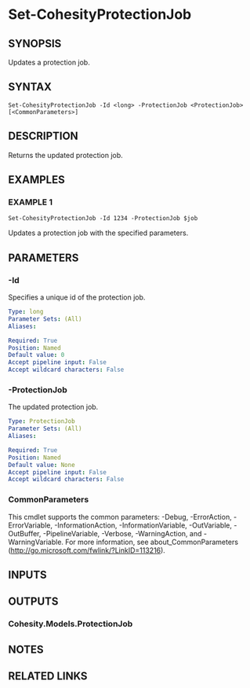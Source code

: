 # Set-CohesityProtectionJob

## SYNOPSIS
Updates a protection job.

## SYNTAX

```
Set-CohesityProtectionJob -Id <long> -ProtectionJob <ProtectionJob> [<CommonParameters>]
```

## DESCRIPTION
Returns the updated protection job.

## EXAMPLES

### EXAMPLE 1
```
Set-CohesityProtectionJob -Id 1234 -ProtectionJob $job
```

Updates a protection job with the specified parameters.

## PARAMETERS

### -Id
Specifies a unique id of the protection job.

```yaml
Type: long
Parameter Sets: (All)
Aliases:

Required: True
Position: Named
Default value: 0
Accept pipeline input: False
Accept wildcard characters: False
```

### -ProtectionJob
The updated protection job.

```yaml
Type: ProtectionJob
Parameter Sets: (All)
Aliases:

Required: True
Position: Named
Default value: None
Accept pipeline input: False
Accept wildcard characters: False
```

### CommonParameters
This cmdlet supports the common parameters: -Debug, -ErrorAction, -ErrorVariable, -InformationAction, -InformationVariable, -OutVariable, -OutBuffer, -PipelineVariable, -Verbose, -WarningAction, and -WarningVariable.
For more information, see about_CommonParameters (http://go.microsoft.com/fwlink/?LinkID=113216).

## INPUTS

## OUTPUTS

### Cohesity.Models.ProtectionJob
## NOTES

## RELATED LINKS
